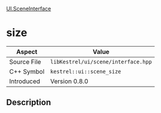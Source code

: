 [UI.SceneInterface](index.md)
# size
| Aspect | Value |
| --- | --- |
| Source File | `libKestrel/ui/scene/interface.hpp` |
| C++ Symbol | `kestrel::ui::scene_size` |
| Introduced | Version 0.8.0 |
## Description
